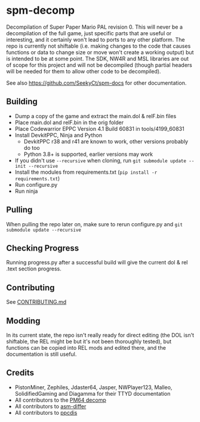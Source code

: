 # spm-decomp

Decompilation of Super Paper Mario PAL revision 0. This will never be a decompilation of the full game, just specific parts that are useful or interesting, and it certainly won't lead to ports to any other platform. The repo is currently not shiftable (i.e. making changes to the code that causes functions or data to change size or move won't create a working output) but is intended to be at some point. The SDK, NW4R and MSL libraries are out of scope for this project and will not be decompiled (though partial headers will be needed for them to allow other code to be decompiled).

See also https://github.com/SeekyCt/spm-docs for other documentation.

## Building

- Dump a copy of the game and extract the main.dol & relF.bin files
- Place main.dol and relF.bin in the orig folder
- Place Codewarrior EPPC Version 4.1 Build 60831 in tools/4199_60831
- Install DevkitPPC, Ninja and Python
    - DevkitPPC r38 and r41 are known to work, other versions probably do too
    - Python 3.8+ is supported, earlier versions may work
- If you didn't use `--recursive` when cloning, run `git submodule update --init --recursive`
- Install the modules from requirements.txt (`pip install -r requirements.txt`)
- Run configure.py
- Run ninja

## Pulling

When pulling the repo later on, make sure to rerun configure.py and `git submodule update --recursive`

## Checking Progress

Running progress.py after a successful build will give the current dol & rel .text section progress.

## Contributing
See [CONTRIBUTING.md](CONTRIBUTING.md)

## Modding

In its current state, the repo isn't really ready for direct editing (the DOL isn't shiftable, the REL might be but it's not been thoroughly tested), but functions can be copied into REL mods and edited there, and the documentation is still useful. 

## Credits
- PistonMiner, Zephiles, Jdaster64, Jasper, NWPlayer123, Malleo, SolidifiedGaming and Diagamma for their TTYD documentation
- All contributors to the [PM64 decomp](https://github.com/ethteck/papermario)
- All contributors to [asm-differ](https://github.com/simonlindholm/asm-differ)
- All contributors to [ppcdis](https://github.com/SeekyCt/ppcdis/)
